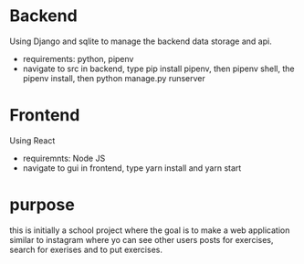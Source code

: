 # Backend
Using Django and sqlite to manage the backend data storage and api.
* requirements:
python, pipenv
* navigate to src in backend, type pip install pipenv, then pipenv shell, the pipenv install, then python manage.py runserver
# Frontend
Using React 
* requiremnts: Node JS
* navigate to gui in frontend, type yarn install and yarn start

# purpose
this is initially a school project where the goal is to make a web application similar to instagram where yo can see other users posts for exercises, search for exerises and to put exercises. 
